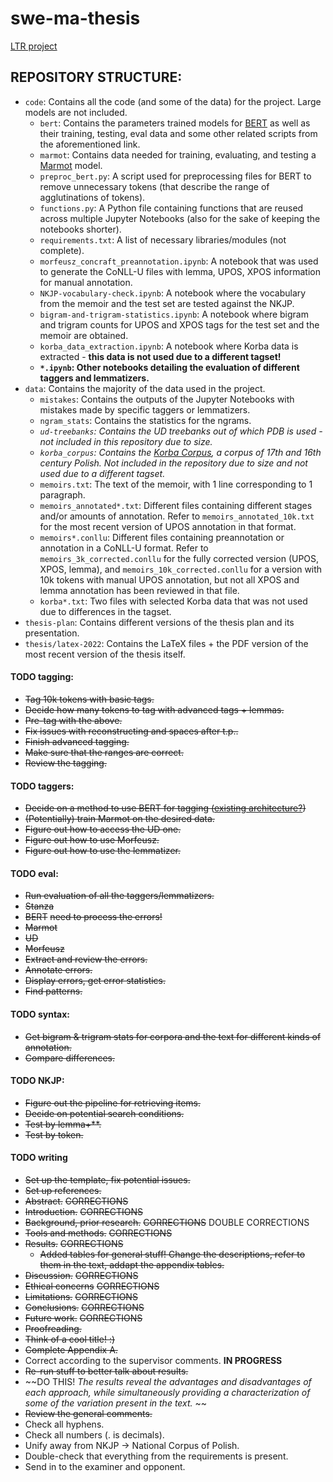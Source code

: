 # swe-ma-thesis
[LTR project](https://github.com/Turtilla/ltr-project)

## REPOSITORY STRUCTURE:
* `code`: Contains all the code (and some of the data) for the project. Large models are not included.
  * `bert`: Contains the parameters trained models for [BERT](https://github.com/huggingface/transformers/tree/main/examples/legacy/token-classification) as well as their training, testing, eval data and some other related scripts from the aforementioned link.
  * `marmot`: Contains data needed for training, evaluating, and testing a [Marmot](https://github.com/muelletm/cistern/blob/wiki/marmotTraining.md) model.  
  * `preproc_bert.py`: A script used for preprocessing files for BERT to remove unnecessary tokens (that describe the range of agglutinations of tokens).
  * `functions.py`: A Python file containing functions that are reused across multiple Jupyter Notebooks (also for the sake of keeping the notebooks shorter).
  * `requirements.txt`: A list of necessary libraries/modules (not complete).
  * `morfeusz_concraft_preannotation.ipynb`: A notebook that was used to generate the CoNLL-U files with lemma, UPOS, XPOS information for manual annotation.
  * `NKJP-vocabulary-check.ipynb`: A notebook where the vocabulary from the memoir and the test set are tested against the NKJP.
  * `bigram-and-trigram-statistics.ipynb`: A notebook where bigram and trigram counts for UPOS and XPOS tags for the test set and the memoir are obtained.
  * `korba_data_extraction.ipynb`: A notebook where Korba data is extracted - **this data is not used due to a different tagset!**
  * **`*.ipynb`: Other notebooks detailing the evaluation of different taggers and lemmatizers.**
* `data`: Contains the majority of the data used in the project.
  * `mistakes`: Contains the outputs of the Jupyter Notebooks with mistakes made by specific taggers or lemmatizers.
  * `ngram_stats`: Contains the statistics for the ngrams.
  * *`ud-treebanks`: Contains the UD treebanks out of which PDB is used - not included in this repository due to size.*
  * *`korba_corpus`: Contains the [Korba Corpus](https://korba.edu.pl/download), a corpus of 17th and 16th century Polish. Not included in the repository due to size and not used due to a different tagset.*
  * `memoirs.txt`: The text of the memoir, with 1 line corresponding to 1 paragraph.
  * `memoirs_annotated*.txt`: Different files containing different stages and/or amounts of annotation. Refer to `memoirs_annotated_10k.txt` for the most recent version of UPOS annotation in that format.
  * `memoirs*.conllu`: Different files containing preannotation or annotation in a CoNLL-U format. Refer to `memoirs_3k_corrected.conllu` for the fully corrected version (UPOS, XPOS, lemma), and `memoirs_10k_corrected.conllu` for a version with 10k tokens with manual UPOS annotation, but not all XPOS and lemma annotation has been reviewed in that file.
  * `korba*.txt`: Two files with selected Korba data that was not used due to differences in the tagset.
* `thesis-plan`: Contains different versions of the thesis plan and its presentation.
* `thesis/latex-2022`: Contains the LaTeX files + the PDF version of the most recent version of the thesis itself.

#### TODO tagging:
+ ~~Tag 10k tokens with basic tags.~~
+ ~~Decide how many tokens to tag with advanced tags + lemmas.~~
+ ~~Pre-tag with the above.~~
+ ~~Fix issues with reconstructing and spaces after t.p..~~
+ ~~Finish advanced tagging.~~
+ ~~Make sure that the ranges are correct.~~
+ ~~Review the tagging.~~

#### TODO taggers:
+ ~~Decide on a method to use BERT for tagging ([existing architecture?](https://github.com/huggingface/transformers/tree/main/examples/legacy/token-classification))~~ 
+ ~~(Potentially) train Marmot on the desired data.~~
+ ~~Figure out how to access the UD one.~~
+ ~~Figure out how to use Morfeusz.~~
+ ~~Figure out how to use the lemmatizer.~~

#### TODO eval:
+ ~~Run evaluation of all the taggers/lemmatizers.~~
+ ~~Stanza~~
+ ~~BERT~~ ~~need to process the errors!~~
+ ~~Marmot~~
+ ~~UD~~
+ ~~Morfeusz~~
+ ~~Extract and review the errors.~~
+ ~~Annotate errors.~~
+ ~~Display errors, get error statistics.~~
+ ~~Find patterns.~~

#### TODO syntax:
+ ~~Get bigram & trigram stats for corpora and the text for different kinds of annotation.~~
+ ~~Compare differences.~~

#### TODO NKJP:
+ ~~Figure out the pipeline for retrieving items.~~
+ ~~Decide on potential search conditions.~~
+ ~~Test by lemma+**.~~
+ ~~Test by token.~~

#### TODO writing
+ ~~Set up the template, fix potential issues.~~
+ ~~Set up references.~~
+ ~~Abstract.~~ ~~CORRECTIONS~~
+ ~~Introduction.~~ ~~CORRECTIONS~~
+ ~~Background, prior research.~~ ~~CORRECTIONS~~ DOUBLE CORRECTIONS
+ ~~Tools and methods.~~ ~~CORRECTIONS~~
+ ~~Results.~~ ~~CORRECTIONS~~
   + ~~Added tables for general stuff! Change the descriptions, refer to them in the text, addapt the appendix tables.~~
+ ~~Discussion.~~ ~~CORRECTIONS~~
+ ~~Ethical concerns~~ ~~CORRECTIONS~~
+ ~~Limitations.~~ ~~CORRECTIONS~~
+ ~~Conclusions.~~ ~~CORRECTIONS~~
+ ~~Future work.~~ ~~CORRECTIONS~~
+ ~~Proofreading.~~ 
+ ~~Think of a cool title! :)~~
+ ~~Complete Appendix A.~~
+ Correct according to the supervisor comments. **IN PROGRESS** 
+ ~~Re-run stuff to better talk about results.~~
+ ~~DO THIS! _The results reveal the advantages and disadvantages of each approach, while simultaneously providing a characterization of some of the variation present in the text._ ~~
+ ~~Review the general comments.~~
+ Check all hyphens.
+ Check all numbers (. is decimals).
+ Unify away from NKJP -> National Corpus of Polish.
+ Double-check that everything from the requirements is present.
+ Send in to the examiner and opponent.

